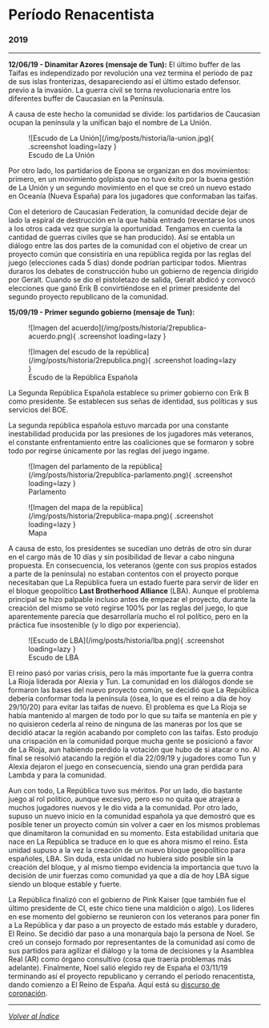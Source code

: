 

# Período Renacentista
### 2019
* * *

**12/06/19 - Dinamitar Azores (mensaje de Tun):**
El último buffer de las Taifas es independizado por revolución una vez termina el periodo de paz de sus islas fronterizas, desapareciendo así el último estado defensor.
previo a la invasión. La guerra civil se torna revolucionaria entre los diferentes buffer de Caucasian en la Península.

A causa de este hecho la comunidad se divide: los partidarios de Caucasian ocupan la península y la unifican bajo el nombre de La Unión.

<figure markdown>
  ![Escudo de La Unión](/img/posts/historia/la-union.jpg){ .screenshot loading=lazy }
  <figcaption>Escudo de La Unión</figcaption>
</figure>

Por otro lado, los partidarios de Epona se organizan en dos movimientos: primero, en un movimiento golpista que no tuvo éxito por la buena gestión de La Unión y un segundo movimiento en el que se creó un nuevo estado en Oceanía (Nueva España) para los jugadores que conformaban las taifas.

Con el deterioro de Caucasian Federation, la comunidad decide dejar de lado la espiral de destrucción en la que había entrado (reventarse los unos a los otros cada vez que surgía la oportunidad. Tengamos en cuenta la cantidad de guerras civiles que se han producido). Así se entabla un diálogo entre las dos partes de la comunidad con el objetivo de crear un proyecto común que consistiría en una república regida por las reglas del juego (elecciones cada 5 días) donde podrían participar todos. Mientras duraros los debates de construcción hubo un gobierno de regencia dirigido por Geralt. Cuando se dio el pistoletazo de salida, Geralt abdicó y convocó elecciones que ganó Erik B convirtiéndose en el primer presidente del segundo proyecto republicano de la comunidad.

**15/09/19 - Primer segundo gobierno (mensaje de Tun):**

<figure markdown>
  ![Imagen del acuerdo](/img/posts/historia/2republica-acuerdo.png){ .screenshot loading=lazy }
</figure>

<figure markdown>
  ![Imagen del escudo de la república](/img/posts/historia/2republica.png){ .screenshot loading=lazy }
  <figcaption>Escudo de la República Española</figcaption>
</figure>
La Segunda República Española establece su primer gobierno con Erik B como presidente. Se establecen sus señas de identidad, sus políticas y sus servicios del BOE.



La segunda república española estuvo marcada por una constante inestabilidad producida por las presiones de los jugadores más veteranos, el constante enfrentamiento entre las coaliciones que se formaron y sobre todo por regirse únicamente por las reglas del juego ingame. 

<figure markdown>
  ![Imagen del parlamento de la república](/img/posts/historia/2republica-parlamento.png){ .screenshot loading=lazy }
  <figcaption>Parlamento</figcaption>
</figure>

<figure markdown>
  ![Imagen del mapa de la república](/img/posts/historia/2republica-mapa.png){ .screenshot loading=lazy }
  <figcaption>Mapa</figcaption>
</figure>

A causa de esto, los presidentes se sucedían uno detrás de otro sin durar en el cargo más de 10 días y sin posibilidad de llevar a cabo ninguna propuesta. En consecuencia, los veteranos (gente con sus propios estados a parte de la península) no estaban contentos con el proyecto porque necesitaban que La República fuera un estado fuerte para servir de líder en el bloque geopolítico **Last Brotherhood Alliance** (LBA). Aunque el problema principal se hizo palpable incluso antes de empezar el proyecto, durante la creación del mismo se votó regirse 100% por las reglas del juego, lo que aparentemente parecía que desarrollaría mucho el rol político, pero en la práctica fue insostenible (y lo digo por experiencia).

<figure markdown>
  ![Escudo de LBA](/img/posts/historia/lba.png){ .screenshot loading=lazy }
  <figcaption>Escudo de LBA</figcaption>
</figure>

El reino pasó por varias crisis, pero la más importante fue la guerra contra La Rioja liderada por Alexia y Tun. La comunidad en los diálogos donde se formaron las bases del nuevo proyecto común, se decidió que La República debería conformar toda la península (ósea, lo que es el reino a día de hoy 29/10/20) para evitar las taifas de nuevo. El problema es que La Rioja se había mantenido al margen de todo por lo que su taifa se mantenía en pie y no quisieron cederla al reino de ninguna de las maneras por los que se decidió atacar la región acabando por completo con las taifas. Esto produjo una crispación en la comunidad porque mucha gente se posicionó a favor de La Rioja, aun habiendo perdido la votación que hubo de si atacar o no. Al final se resolvió atacando la región el día 22/09/19 y jugadores como Tun y Alexia dejaron el juego en consecuencia, siendo una gran perdida para Lambda y para la comunidad. 

Aun con todo, La República tuvo sus méritos. Por un lado, dio bastante juego al rol político, aunque excesivo, pero eso no quita que atrajera a muchos jugadores nuevos y le dio vida a la comunidad. Por otro lado, supuso un nuevo inicio en la comunidad española ya que demostró que es posible tener un proyecto común sin volver a caer en los mismos problemas que dinamitaron la comunidad en su momento. Esta estabilidad unitaria que nace en La República se traduce en lo que es ahora mismo el reino. Esta unidad supuso a la vez la creación de un nuevo bloque geopolítico para españoles, LBA. Sin duda, esta unidad no hubiera sido posible sin la creación del bloque, y al mismo tiempo evidencia la importancia que tuvo la decisión de unir fuerzas como comunidad ya que a día de hoy LBA sigue siendo un bloque estable y fuerte.

La República finalizó con el gobierno de Pink Kaiser (que también fue el último presidente de CI, este chico tiene una maldición o algo). Los líderes en ese momento del gobierno se reunieron con los veteranos para poner fin a La República y dar paso a un proyecto de estado más estable y duradero, El Reino. Se decidió dar paso a una monarquía bajo la persona de Noel. Se creó un consejo formado por representantes de la comunidad así como de sus partidos para agilizar el diálogo y la toma de decisiones y la Asamblea Real (AR) como órgano consultivo (cosa que traería problemas más adelante). Finalmente, Noel salió elegido rey de España el 03/11/19 terminando así el proyecto republicano y cerrando el periodo renacentista, dando comienzo a El Reino de España. Aquí está su [discurso de coronación](https://rivalregions.com/#news/show/2520101).

* * *

[*Volver al Índice*](../)